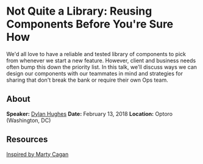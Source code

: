 # Not Quite a Library: Reusing Components Before You're Sure How

We'd all love to have a reliable and tested library of components to pick from whenever we start a new feature. However, client and business needs often bump this down the priority list. In this talk, we'll discuss ways we can design our components with our teammates in mind and strategies for sharing that don't break the bank or require their own Ops team.

## About

**Speaker:** [Dylan Hughes](https://www.twitter.com/dylanbhughes)
**Date:** February 13, 2018
**Location:** Optoro (Washington, DC)

## Resources

[Inspired by Marty Cagan](https://www.amazon.com/INSPIRED-Create-Tech-Products-Customers-ebook/dp/B077NRB36N/ref=sr_1_1?ie=UTF8&qid=1518566768&sr=8-1&keywords=inspired)